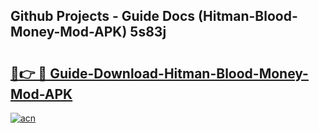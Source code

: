## Github Projects - Guide Docs (Hitman-Blood-Money-Mod-APK) 5s83j

# <h2><a href="https://apkcomod.com?title=Hitman-Blood-Money-Mod-APK">🔗👉 🔴 Guide-Download-Hitman-Blood-Money-Mod-APK </a></h2>

[![acn](https://github.com/user-attachments/assets/0f9c940e-d8b0-45ae-aac7-cd30a18b3e1c)](https://apkcomod.com?title=Hitman-Blood-Money-Mod-APK)
